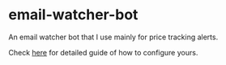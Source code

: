 # email-watcher-bot

An email watcher bot that I use mainly for price tracking alerts.

Check [here](https://medium.com/@gokh/building-a-telegram-bot-to-automate-price-tracking-e-mail-notifications-b0a9fa230615) for detailed guide of how to configure yours.